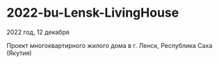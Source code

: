 # 2022-bu-Lensk-LivingHouse
2022 год, 12 декабря

Проект многоквартирного жилого дома в г. Ленск, Республика Саха (Якутия)
